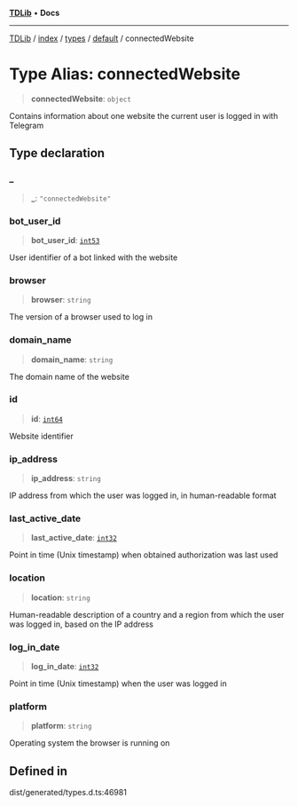 [**TDLib**](../../../../../../README.md) • **Docs**

***

[TDLib](../../../../../../modules.md) / [index](../../../../../README.md) / [types](../../../README.md) / [default](../README.md) / connectedWebsite

# Type Alias: connectedWebsite

> **connectedWebsite**: `object`

Contains information about one website the current user is logged in with Telegram

## Type declaration

### \_

> **\_**: `"connectedWebsite"`

### bot\_user\_id

> **bot\_user\_id**: [`int53`](int53-1.md)

User identifier of a bot linked with the website

### browser

> **browser**: `string`

The version of a browser used to log in

### domain\_name

> **domain\_name**: `string`

The domain name of the website

### id

> **id**: [`int64`](int64-1.md)

Website identifier

### ip\_address

> **ip\_address**: `string`

IP address from which the user was logged in, in human-readable format

### last\_active\_date

> **last\_active\_date**: [`int32`](int32-1.md)

Point in time (Unix timestamp) when obtained authorization was last used

### location

> **location**: `string`

Human-readable description of a country and a region from which the user was logged in, based on the IP address

### log\_in\_date

> **log\_in\_date**: [`int32`](int32-1.md)

Point in time (Unix timestamp) when the user was logged in

### platform

> **platform**: `string`

Operating system the browser is running on

## Defined in

dist/generated/types.d.ts:46981
